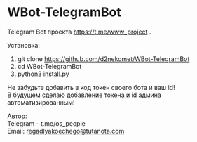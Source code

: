 # WBot-TelegramBot
Telegram Bot проекта https://t.me/www_project . 
 
Установка:
1. git clone https://github.com/d2nekomet/WBot-TelegramBot
2. cd WBot-TelegramBot
3. python3 install.py

Не забудьте добавить в код токен своего бота и ваш id!    
В будущем сделаю добавление токена и id админа автоматизированным!

Автор:  
Telegram - t.me/os_people   
Email: regadlyakoechego@tutanota.com
